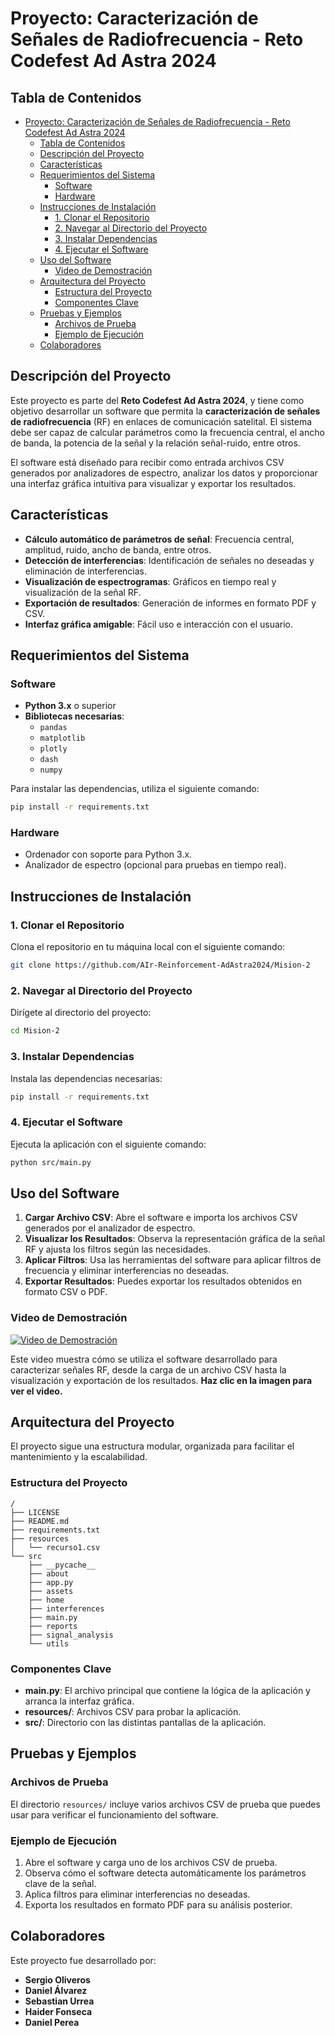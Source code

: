 # Proyecto: Caracterización de Señales de Radiofrecuencia - Reto Codefest Ad Astra 2024


## Tabla de Contenidos

- [Proyecto: Caracterización de Señales de Radiofrecuencia - Reto Codefest Ad Astra 2024](#proyecto-caracterización-de-señales-de-radiofrecuencia---reto-codefest-ad-astra-2024)
  - [Tabla de Contenidos](#tabla-de-contenidos)
  - [Descripción del Proyecto](#descripción-del-proyecto)
  - [Características](#características)
  - [Requerimientos del Sistema](#requerimientos-del-sistema)
    - [Software](#software)
    - [Hardware](#hardware)
  - [Instrucciones de Instalación](#instrucciones-de-instalación)
    - [1. Clonar el Repositorio](#1-clonar-el-repositorio)
    - [2. Navegar al Directorio del Proyecto](#2-navegar-al-directorio-del-proyecto)
    - [3. Instalar Dependencias](#3-instalar-dependencias)
    - [4. Ejecutar el Software](#4-ejecutar-el-software)
  - [Uso del Software](#uso-del-software)
    - [Video de Demostración](#video-de-demostración)
  - [Arquitectura del Proyecto](#arquitectura-del-proyecto)
    - [Estructura del Proyecto](#estructura-del-proyecto)
    - [Componentes Clave](#componentes-clave)
  - [Pruebas y Ejemplos](#pruebas-y-ejemplos)
    - [Archivos de Prueba](#archivos-de-prueba)
    - [Ejemplo de Ejecución](#ejemplo-de-ejecución)
  - [Colaboradores](#colaboradores)

## Descripción del Proyecto

Este proyecto es parte del **Reto Codefest Ad Astra 2024**, y tiene como objetivo desarrollar un software que permita la **caracterización de señales de radiofrecuencia** (RF) en enlaces de comunicación satelital. El sistema debe ser capaz de calcular parámetros como la frecuencia central, el ancho de banda, la potencia de la señal y la relación señal-ruido, entre otros.

El software está diseñado para recibir como entrada archivos CSV generados por analizadores de espectro, analizar los datos y proporcionar una interfaz gráfica intuitiva para visualizar y exportar los resultados.

## Características

- **Cálculo automático de parámetros de señal**: Frecuencia central, amplitud, ruido, ancho de banda, entre otros.
- **Detección de interferencias**: Identificación de señales no deseadas y eliminación de interferencias.
- **Visualización de espectrogramas**: Gráficos en tiempo real y visualización de la señal RF.
- **Exportación de resultados**: Generación de informes en formato PDF y CSV.
- **Interfaz gráfica amigable**: Fácil uso e interacción con el usuario.

## Requerimientos del Sistema

### Software
- **Python 3.x** o superior
- **Bibliotecas necesarias**:
  - `pandas`
  - `matplotlib`
  - `plotly`
  - `dash`
  - `numpy`
  
Para instalar las dependencias, utiliza el siguiente comando:

```bash
pip install -r requirements.txt
```

### Hardware
- Ordenador con soporte para Python 3.x.
- Analizador de espectro (opcional para pruebas en tiempo real).

## Instrucciones de Instalación

### 1. Clonar el Repositorio
Clona el repositorio en tu máquina local con el siguiente comando:

```bash
git clone https://github.com/AIr-Reinforcement-AdAstra2024/Mision-2
```

### 2. Navegar al Directorio del Proyecto
Dirígete al directorio del proyecto:

```bash
cd Mision-2
```

### 3. Instalar Dependencias
Instala las dependencias necesarias:

```bash
pip install -r requirements.txt
```

### 4. Ejecutar el Software
Ejecuta la aplicación con el siguiente comando:

```bash
python src/main.py
```

## Uso del Software

1. **Cargar Archivo CSV**: Abre el software e importa los archivos CSV generados por el analizador de espectro.
2. **Visualizar los Resultados**: Observa la representación gráfica de la señal RF y ajusta los filtros según las necesidades.
3. **Aplicar Filtros**: Usa las herramientas del software para aplicar filtros de frecuencia y eliminar interferencias no deseadas.
4. **Exportar Resultados**: Puedes exportar los resultados obtenidos en formato CSV o PDF.

### Video de Demostración

[![Video de Demostración]()]()

Este video muestra cómo se utiliza el software desarrollado para caracterizar señales RF, desde la carga de un archivo CSV hasta la visualización y exportación de los resultados. **Haz clic en la imagen para ver el video.**

## Arquitectura del Proyecto

El proyecto sigue una estructura modular, organizada para facilitar el mantenimiento y la escalabilidad.

### Estructura del Proyecto

```
/
├── LICENSE
├── README.md
├── requirements.txt
├── resources
│   └── recurso1.csv
└── src
    ├── __pycache__
    ├── about
    ├── app.py
    ├── assets
    ├── home
    ├── interferences
    ├── main.py
    ├── reports
    ├── signal_analysis
    └── utils
```

### Componentes Clave

- **main.py**: El archivo principal que contiene la lógica de la aplicación y arranca la interfaz gráfica.
- **resources/**: Archivos CSV para probar la aplicación.
- **src/**: Directorio con las distintas pantallas de la aplicación.

## Pruebas y Ejemplos

### Archivos de Prueba
El directorio `resources/` incluye varios archivos CSV de prueba que puedes usar para verificar el funcionamiento del software.

### Ejemplo de Ejecución
1. Abre el software y carga uno de los archivos CSV de prueba.
2. Observa cómo el software detecta automáticamente los parámetros clave de la señal.
3. Aplica filtros para eliminar interferencias no deseadas.
4. Exporta los resultados en formato PDF para su análisis posterior.

## Colaboradores

Este proyecto fue desarrollado por:

- **Sergio Oliveros**
- **Daniel Álvarez**
- **Sebastian Urrea**
- **Haider Fonseca**
- **Daniel Perea**

